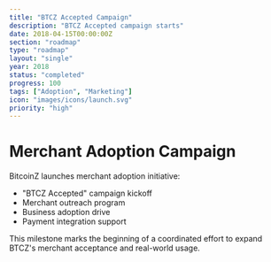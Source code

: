 ```yaml
---
title: "BTCZ Accepted Campaign"
description: "BTCZ Accepted campaign starts"
date: 2018-04-15T00:00:00Z
section: "roadmap"
type: "roadmap"
layout: "single"
year: 2018
status: "completed"
progress: 100
tags: ["Adoption", "Marketing"]
icon: "images/icons/launch.svg"
priority: "high"
---
```


# Merchant Adoption Campaign

BitcoinZ launches merchant adoption initiative:
- "BTCZ Accepted" campaign kickoff
- Merchant outreach program
- Business adoption drive
- Payment integration support

This milestone marks the beginning of a coordinated effort to expand BTCZ's merchant acceptance and real-world usage.
